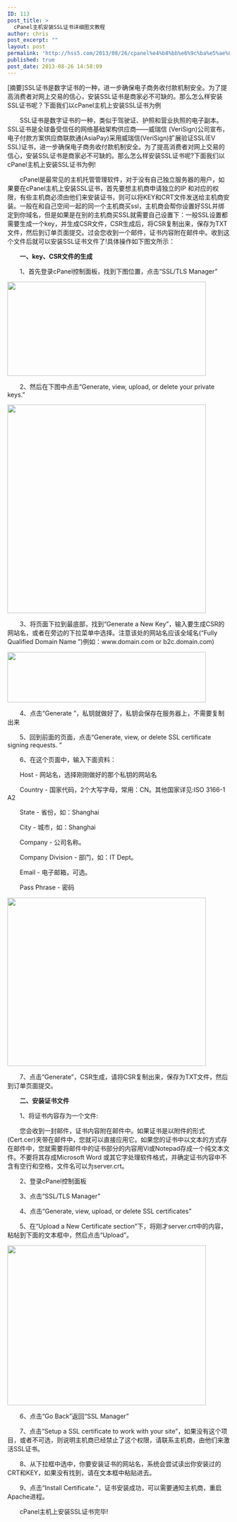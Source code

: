 ```yaml
---
ID: 113
post_title: >
  cPanel主机安装SSL证书详细图文教程
author: chris
post_excerpt: ""
layout: post
permalink: 'http://hss5.com/2013/08/26/cpanel%e4%b8%bb%e6%9c%ba%e5%ae%89%e8%a3%85ssl%e8%af%81%e4%b9%a6%e8%af%a6%e7%bb%86%e5%9b%be%e6%96%87%e6%95%99%e7%a8%8b/'
published: true
post_date: 2013-08-26 14:58:09
---
```

<p>[摘要]SSL证书是数字证书的一种，进一步确保电子商务收付款机制安全。为了提高消费者对网上交易的信心，安装SSL证书是商家必不可缺的。那么怎么样安装SSL证书呢？下面我们以cPanel主机上安装SSL证书为例 <p>　　SSL证书是数字证书的一种，类似于驾驶证、护照和营业执照的电子副本。SSL证书是全球备受信任的网络基础架构供应商——威瑞信 (VeriSign)公司宣布，电子付款方案供应商联款通(AsiaPay)采用威瑞信(VeriSign)扩展验证SSL(EV SSL)证书，进一步确保电子商务收付款机制安全。为了提高消费者对网上交易的信心，安装SSL证书是商家必不可缺的。那么怎么样安装SSL证书呢?下面我们以cPanel主机上安装SSL证书为例!  <p>　　cPanel是最常见的主机托管管理软件，对于没有自己独立服务器的用户，如果要在cPanel主机上安装SSL证书，首先要想主机商申请独立的IP 和对应的权限，有些主机商必须由他们来安装证书，则可以将KEY和CRT文件发送给主机商安装。一般在和自己空间一起的同一个主机商买ssl，主机商会帮你设置好SSL并绑定到你域名，但是如果是在别的主机商买SSL就需要自己设置下：一般SSL设置都需要生成一个key，并生成CSR文件，CSR生成后，将CSR复制出来，保存为TXT文件，然后到订单页面提交。过会您收到一个邮件，证书内容附在邮件中。收到这个文件后就可以安装SSL证书文件了!具体操作如下图文所示：  <p><strong>　　一、key、CSR文件的生成</strong> <p>　　1、首先登录cPanel控制面板，找到下图位置，点击“SSL/TLS Manager”  <p><img alt="" src="http://down.chinaz.com/upload/articleimg/2012/4/13/BQGA54DBICVW2PC99G7Z.jpg" width="450" height="213"> <p>　　2、然后在下图中点击“Generate, view, upload, or delete your private keys.”  <p><img alt="" src="http://down.chinaz.com/upload/articleimg/2012/4/13/REJ2UBNFGU5WY4TMU6BK.jpg" width="450" height="472"> <p>　　3、将页面下拉到最底部，找到“Generate a New Key”，输入要生成CSR的网站名，或者在旁边的下拉菜单中选择。注意该处的网站名应该全域名(“Fully Qualified Domain Name ”)例如：www.domain.com or b2c.domain.com)  <p><img alt="" src="http://down.chinaz.com/upload/articleimg/2012/4/13/EIHWN92G8JMMKGK2FRKV.jpg" width="450" height="114"> <p>　　4、点击“Generate ”，私钥就做好了，私钥会保存在服务器上，不需要复制出来  <p>　　5、回到前面的页面，点击“Generate, view, or delete SSL certificate signing requests. ”  <p>　　6、在这个页面中，输入下面资料：  <p>　　Host - 网站名，选择刚刚做好的那个私钥的网站名  <p>　　Country - 国家代码，2个大写字母，常用：CN。其他国家详见:ISO 3166-1 A2  <p>　　State - 省份，如：Shanghai  <p>　　City - 城市，如：Shanghai  <p>　　Company - 公司名称。  <p>　　Company Division - 部门，如：IT Dept。  <p>　　Email - 电子邮箱，可选。  <p>　　Pass Phrase - 密码  <p><img alt="" src="http://down.chinaz.com/upload/articleimg/2012/4/13/4K3NLK5R9GHCLL4AN4TA.jpg" width="450" height="381"> <p>　　7、点击“Generate”，CSR生成，请将CSR复制出来，保存为TXT文件，然后到订单页面提交。  <p><strong>　　二、安装证书文件</strong> <p>　　1、将证书内容存为一个文件:  <p>　　您会收到一封邮件，证书内容附在邮件中。如果证书是以附件的形式(Cert.cer)夹带在邮件中，您就可以直接应用它。如果您的证书中以文本的方式存在邮件中，您就需要将邮件中的证书部分的内容用Vi或Notepad存成一个纯文本文件。不要将其存成Microsoft Word 或其它字处理软件格式，并确定证书内容中不含有空行和空格，文件名可以为server.crt。  <p>　　2、登录cPanel控制面板  <p>　　3、点击“SSL/TLS Manager”  <p>　　4、点击“Generate, view, upload, or delete SSL certificates”  <p>　　5、在“Upload a New Certificate section”下，将刚才server.crt中的内容，粘帖到下面的文本框中，然后点击“Upload”。  <p><img alt="" src="http://down.chinaz.com/upload/articleimg/2012/4/13/28WA7WDBN9GK7MUGWV66.jpg" width="450" height="362"> <p>　　6、点击“Go Back”返回“SSL Manager”  <p>　　7、点击“Setup a SSL certificate to work with your site”，如果没有这个项目，或者不可选，则说明主机商已经禁止了这个权限，请联系主机商，由他们来激活SSL证书。  <p>　　8、从下拉框中选中，你要安装证书的网站名，系统会尝试读出你安装过的CRT和KEY，如果没有找到，请在文本框中粘贴进去。  <p>　　9、点击“Install Certificate.”，证书安装成功，可以需要通知主机商，重启Apache进程。  <p>　　cPanel主机上安装SSL证书完毕! </p>